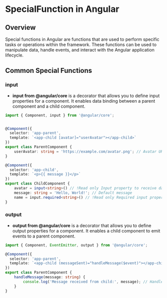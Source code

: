 # SpecialFunction in Angular

## Overview

Special functions in Angular are functions that are used to perform specific tasks or operations within the framework. These functions can be used to manipulate data, handle events, and interact with the Angular application lifecycle.

## Common Special Functions

### input

- **input from @angular/core** is a decorator that allows you to define input properties for a component. It enables data binding between a parent component and a child component.

```typescript
import { Component, input } from '@angular/core';


@Component({
  selector: 'app-parent',
  template: `<app-child [avatar]="userAvatar"></app-child>`
})
export class ParentComponent {
    userAvatar: string = 'https://example.com/avatar.png'; // Avatar URL to be passed to the child component
}

@Component({
  selector: 'app-child',
  template: `<p>{{ message }}</p>`
})
export class ChildComponent {
    avatar = input<string>() // !Read only Input property to receive data from the parent component
    message: string = 'Hello, World!'; // Default message
    name = input.required<string>() // !Read only Required input property
}
```

### output

- **output from @angular/core** is a decorator that allows you to define output properties for a component. It enables a child component to emit events to a parent component.

```typescript
import { Component, EventEmitter, output } from '@angular/core';

@Component({
  selector: 'app-parent',
  template: `<app-child (messageSent)="handleMessage($event)"></app-child>`
})
export class ParentComponent {
    handleMessage(message: string) {
        console.log('Message received from child:', message); // Handle the message received from the child component
    }
}
```

